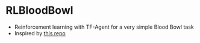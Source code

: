# RLBloodBowl
* Reinforcement learning with TF-Agent for a very simple Blood Bowl task
* Inspired by [this repo](https://github.com/kshitizrimal/DQN-dog-game)
